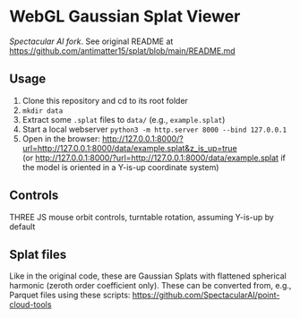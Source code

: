 # WebGL Gaussian Splat Viewer

_Spectacular AI fork_. See original README at https://github.com/antimatter15/splat/blob/main/README.md

## Usage

 1. Clone this repository and cd to its root folder
 2. `mkdir data`
 3. Extract some `.splat` files to `data/` (e.g., `example.splat`)
 4. Start a local webserver `python3 -m http.server 8000 --bind 127.0.0.1`
 5. Open in the browser: http://127.0.0.1:8000/?url=http://127.0.0.1:8000/data/example.splat&z_is_up=true \
    (or http://127.0.0.1:8000/?url=http://127.0.0.1:8000/data/example.splat if the model is oriented in a Y-is-up coordinate system)

## Controls

THREE JS mouse orbit controls, turntable rotation, assuming Y-is-up by default

## Splat files

Like in the original code, these are Gaussian Splats with flattened spherical harmonic (zeroth order coefficient only).
These can be converted from, e.g., Parquet files using these scripts: https://github.com/SpectacularAI/point-cloud-tools
